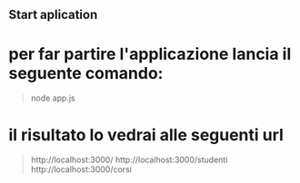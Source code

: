 ## Start aplication
# per far partire l'applicazione lancia il seguente comando:

> node app.js

# il risultato lo vedrai alle seguenti url

> http://localhost:3000/
> http://localhost:3000/studenti
> http://localhost:3000/corsi



